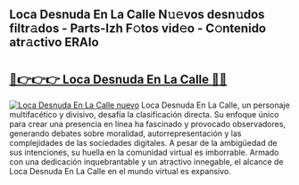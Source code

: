 ## Loca Desnuda En La Calle N𝚞𝚎vos desn𝚞dos filtr𝚊dos - Parts-Izh F𝚘tos vid𝚎o - C𝚘ntenido atr𝚊ctivo ERAIo

# <h2><a href="http://mb4dtrg.tromn.icu/?c=Loca+Desnuda+En+La+Calle">🔗👉👉👉 Loca Desnuda En La Calle 🔗🔗</a></h2>

[![Loca Desnuda En La Calle nuevo](https://i.imgur.com/pEAQMta.gif)](http://mb4dtrg.tromn.icu/?c=Loca+Desnuda+En+La+Calle)
Loca Desnuda En La Calle, un personaje multifacético y divisivo, desafía la clasificación directa. Su enfoque único para crear una presencia en línea ha fascinado y provocado observadores, generando debates sobre moralidad, autorrepresentación y las complejidades de las sociedades digitales. A pesar de la ambigüedad de sus intenciones, su huella en la comunidad virtual es imborrable. Armado con una dedicación inquebrantable y un atractivo innegable, el alcance de Loca Desnuda En La Calle en el mundo virtual es expansivo.
